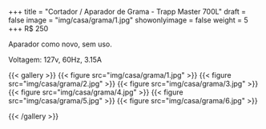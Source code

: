 +++
title = "Cortador / Aparador de Grama - Trapp Master 700L"
draft = false
image = "img/casa/grama/1.jpg"
showonlyimage = false
weight = 5
+++
<span class="price">R$ 250</span>

<!--more-->

Aparador como novo, sem uso.

Voltagem: 127v, 60Hz, 3.15A

{{< gallery >}}
{{< figure src="img/casa/grama/1.jpg" >}}
{{< figure src="img/casa/grama/2.jpg" >}}
{{< figure src="img/casa/grama/3.jpg" >}}
{{< figure src="img/casa/grama/4.jpg" >}}
{{< figure src="img/casa/grama/5.jpg" >}}
{{< figure src="img/casa/grama/6.jpg" >}}

{{< /gallery >}}
